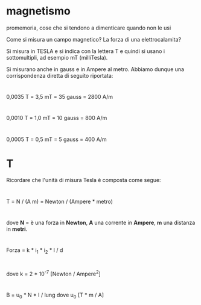 # magnetismo
promemoria, cose che si tendono a dimenticare quando non le usi


Come si misura un campo magnetico?
La forza di una elettrocalamita?

Si misura in TESLA e si indica con la lettera T e quindi si usano i sottomultipli, ad esempio mT (milliTesla).

Si misurano anche in gauss e in Ampere al metro.
Abbiamo dunque una corrispondenza diretta di seguito riportata:
#
0,0035 T = 3,5 mT = 35 gauss = 2800 A/m
#
0,0010 T = 1,0 mT = 10 gauss = 800 A/m
#
0,0005 T = 0,5 mT =  5 gauss = 400 A/m

# T
Ricordare che l'unità di misura Tesla è composta come segue:
#
T = N / (A m) = Newton / (Ampere * metro)
#
dove **N** = è una forza in **Newton**, **A** una corrente in **Ampere**, **m** una distanza in **metri**.
#
Forza = k * i<sub>1</sub> * i<sub>2</sub> * l / d
#
dove k = 2 * 10<sup>-7</sup> [Newton / Ampere<sup>2</sup>]
#
B = u<sub>0</sub> * N * I / lung
dove u<sub>0</sub> [T * m / A]
